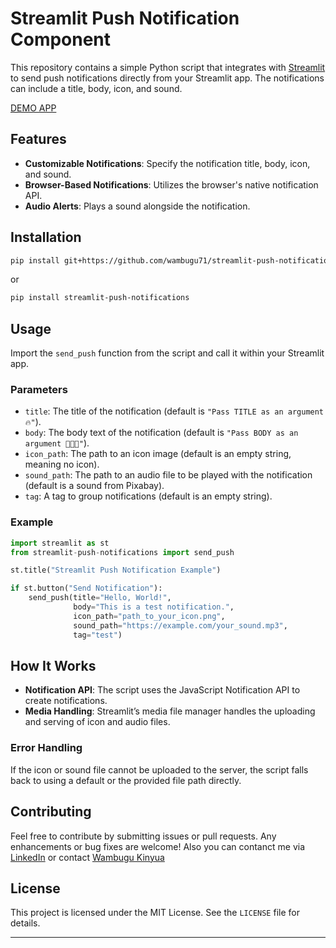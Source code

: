 # Streamlit Push Notification Component

This repository contains a simple Python script that integrates with [Streamlit](https://streamlit.io) to send push notifications directly from your Streamlit app. The notifications can include a title, body, icon, and sound.

[DEMO APP](https://notifications.streamlit.app)

## Features

- **Customizable Notifications**: Specify the notification title, body, icon, and sound.
- **Browser-Based Notifications**: Utilizes the browser's native notification API.
- **Audio Alerts**: Plays a sound alongside the notification.

## Installation

   ```bash
pip install git+https://github.com/wambugu71/streamlit-push-notifications.git
   ```
or  
```bash
pip install streamlit-push-notifications
```
## Usage

Import the `send_push` function from the script and call it within your Streamlit app.

### Parameters

- `title`: The title of the notification (default is `"Pass TITLE as an argument 🔥"`).
- `body`: The body text of the notification (default is `"Pass BODY as an argument 👨🏻‍💻"`).
- `icon_path`: The path to an icon image (default is an empty string, meaning no icon).
- `sound_path`: The path to an audio file to be played with the notification (default is a sound from Pixabay).
- `tag`: A tag to group notifications (default is an empty string).

### Example

```python
import streamlit as st
from streamlit-push-notifications import send_push

st.title("Streamlit Push Notification Example")

if st.button("Send Notification"):
    send_push(title="Hello, World!",
              body="This is a test notification.",
              icon_path="path_to_your_icon.png",
              sound_path="https://example.com/your_sound.mp3",
              tag="test")
```

## How It Works

- **Notification API**: The script uses the JavaScript Notification API to create notifications.
- **Media Handling**: Streamlit’s media file manager handles the uploading and serving of icon and audio files.

### Error Handling

If the icon or sound file cannot be uploaded to the server, the script falls back to using a default or the provided file path directly.

## Contributing

Feel free to contribute by submitting issues or pull requests. Any enhancements or bug fixes are welcome!
Also you can contanct me via [LinkedIn](https://www.linkedin.com/in/yunisguliyev/) or  contact [Wambugu Kinyua](https://www.linkedin.com/in/kennedy-wambugu-1b362b26b/)

## License

This project is licensed under the MIT License. See the `LICENSE` file for details.

---
